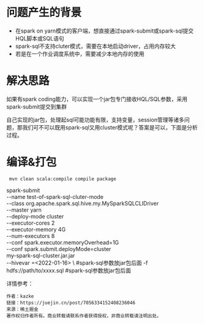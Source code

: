 # 问题产生的背景

- 在spark on yarn模式的客户端，想直接通过spark-submit或spark-sql提交HQL脚本或SQL语句
- spark-sql不支持cluter模式，需要在本地启动driver，占用内存较大
- 若是在一个作业调度系统中，需要减少本地内存的使用

# 解决思路

如果有spark coding能力，可以实现一个jar包专门接收HQL/SQL参数，采用spark-submit提交到集群

自己实现的jar包，处理起sql可能功能有限，支持变量，session管理等诸多问题，那我们可不可以既用spark-sql又用cluster模式呢？答案是可以，下面是分析过程。

# 编译&打包

```
 mvn clean scala:compile compile package
```
spark-submit \
  --name test-of-spark-sql-cluter-mode \
  --class org.apache.spark.sql.hive.my.MySparkSQLCLIDriver \
  --master yarn \
  --deploy-mode cluster \
  --executor-cores 2 \
  --executor-memory 4G \
  --num-executors 8 \
  --conf spark.executor.memoryOverhead=1G \
  --conf spark.submit.deployMode=cluster \
  my-spark-sql-cluster.jar.jar \
  --hivevar <key>=<2022-01-16> \ #spark-sql参数放jar包后面
  -f hdfs://path/to/xxxx.sql     #spark-sql参数放jar包后面


详情参考：
```
作者：kazke
链接：https://juejin.cn/post/7056334152408236046
来源：稀土掘金
著作权归作者所有。商业转载请联系作者获得授权，非商业转载请注明出处。
```

